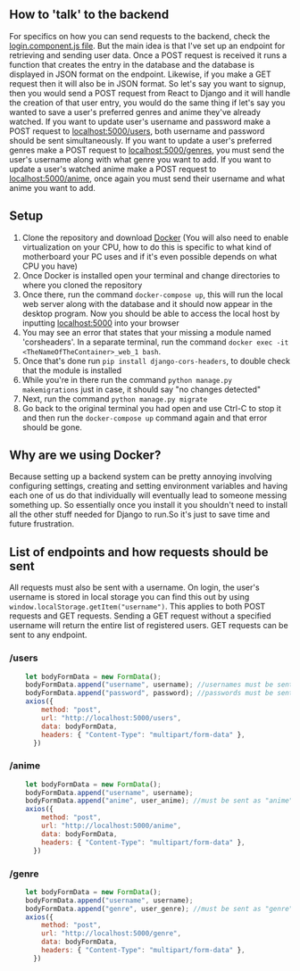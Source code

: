 ## How to 'talk' to the backend
For specifics on how you can send requests to the backend, check the [login.component.js file](https://github.com/Deondrede/AniRec/blob/Backend/anirec/src/components/landing_page/login.component.js). But the main idea is that I've set up an endpoint for retrieving and sending user data. Once a POST request is received it runs a function that creates the entry in the database and the database is displayed in JSON format on the endpoint. Likewise, if you make a GET request then it will also be in JSON format. So let's say you want to signup, then you would send a POST request from React to Django and it will handle the creation of that user entry, you would do the same thing if let's say you wanted to save a user's preferred genres and anime they've already watched. If you want to update user's username and password make a POST request to [localhost:5000/users](http://localhost:5000/users), both username and password should be sent simultaneously. If you want to update a user's preferred genres make a POST request to [localhost:5000/genres](http://localhost:5000/genres), you must send the user's username along with what genre you want to add. If you want to update a user's watched anime make a POST request to [localhost:5000/anime](http://localhost:5000/anime), once again you must send their username and what anime you want to add.
## Setup
1. Clone the repository and download [Docker](https://www.docker.com/get-started) (You will also need to enable virtualization on your CPU, how to do this is specific to what kind of motherboard your PC uses and if it's even possible depends on what CPU you have)
2. Once Docker is installed open your terminal and change directories to where you cloned the repository
3. Once there, run the command `docker-compose up`, this will run the local web server along with the database and it should now appear in the desktop program. Now you should be able to access the local host by inputting [localhost:5000](http://localhost:5000) into your browser
4. You may see an error that states that your missing a module named 'corsheaders'. In a separate terminal, run the command `docker exec -it <TheNameOfTheContainer>_web_1 bash`.
5. Once that's done run `pip install django-cors-headers`, to double check that the module is installed
6. While you're in there run the command `python manage.py makemigrations` just in case, it should say "no changes detected"
7. Next, run the command `python manage.py migrate` 
8. Go back to the original terminal you had open and use Ctrl-C to stop it and then run the `docker-compose up` command again and that error should be gone.
## Why are we using Docker?
Because setting up a backend system can be pretty annoying involving configuring settings, creating and setting environment variables and having each one of us do that individually will eventually lead to someone messing something up. So essentially once you install it you shouldn't need to install all the other stuff needed for Django to run.So it's just to save time and future frustration.
## List of endpoints and how requests should be sent
All requests must also be sent with a username. On login, the user's username is stored in local storage you can find this out by using `window.localStorage.getItem("username")`. This applies to both POST requests and GET requests. Sending a GET request without a specified username will return the entire list of registered users. GET requests can be sent to any endpoint.
### /users
```javascript
    let bodyFormData = new FormData();
    bodyFormData.append("username", username); //usernames must be sent as "username"
    bodyFormData.append("password", password); //passwords must be sent as "password"
    axios({
        method: "post",
        url: "http://localhost:5000/users",
        data: bodyFormData,
        headers: { "Content-Type": "multipart/form-data" },
      })
```
### /anime
```javascript
    let bodyFormData = new FormData();
    bodyFormData.append("username", username);
    bodyFormData.append("anime", user_anime); //must be sent as "anime"
    axios({
        method: "post",
        url: "http://localhost:5000/anime",
        data: bodyFormData,
        headers: { "Content-Type": "multipart/form-data" },
      })
```
### /genre
```javascript
    let bodyFormData = new FormData();
    bodyFormData.append("username", username);
    bodyFormData.append("genre", user_genre); //must be sent as "genre"
    axios({
        method: "post",
        url: "http://localhost:5000/genre",
        data: bodyFormData,
        headers: { "Content-Type": "multipart/form-data" },
      })
```

